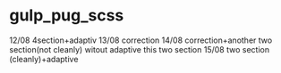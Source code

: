 # gulp_pug_scss

12/08 4section+adaptiv
13/08 correction
14/08 correction+another two section(not cleanly) witout adaptive this two section
15/08 two section (cleanly)+adaptive